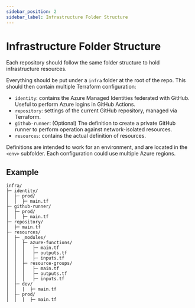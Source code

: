 ```yaml
---
sidebar_position: 2
sidebar_label: Infrastructure Folder Structure
---
```


# Infrastructure Folder Structure

Each repository should follow the same folder structure to hold infrastructure resources.

Everything should be put under a `infra` folder at the root of the repo. This should then contain multiple Terraform configuration:

- `identity`: contains the Azure Managed Identities federated with GitHub. Useful to perform Azure logins in GitHub Actions.
- `repository`: settings of the current GitHub repository, managed via Terraform.
- `github-runner`: (Optional) The definition to create a private GitHub runner to perform operation against network-isolated resources.
- `resources`: contains the actual definition of resources.

Definitions are intended to work for an environment, and are located in the `<env>` subfolder. Each configuration could use multiple Azure regions.

## Example

```
infra/
├─ identity/
│  ├─ prod/
│  │  ├─ main.tf
├─ github-runner/
│  ├─ prod/
│  │  ├─ main.tf
├─ repository/
│  ├─ main.tf
├─ resources/
│  ├─ _modules/
│  │  ├─ azure-functions/
│  │  │   ├─ main.tf
│  │  │   ├─ outputs.tf
│  │  │   ├─ inputs.tf
│  │  ├─ resource-groups/
│  │  │   ├─ main.tf
│  │  │   ├─ outputs.tf
│  │  │   ├─ inputs.tf
│  ├─ dev/
│  │  |  ├─ main.tf
│  ├─ prod/
│  │  |  ├─ main.tf
```
